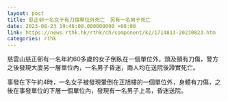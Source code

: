 ```yaml
---
layout: post
title: 慈正邨一名女子有刀傷單位外死亡　另有一名男子死亡
date: 2023-08-23 19:46:08.000000000 +08:00
link: https://news.rthk.hk/rthk/ch/component/k2/1714813-20230823.htm
categories: rthk
---
```


慈雲山慈正邨有一名年約60多歲的女子倒臥在一個單位外，頭及頸有刀傷，警方之後發現大廈另一層單位內，一名男子昏迷，兩人均在送院後證實死亡。

事發在下午約4時，一名女子被發現暈倒在正旭樓的一個單位外，身體有刀傷，之後在事發單位的下層一個單位內，發現有一名男子上吊，昏迷送院。
